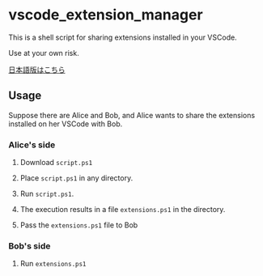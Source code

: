 # vscode_extension_manager

This is a shell script for sharing extensions installed in your VSCode.

Use at your own risk.

[日本語版はこちら](/README.ja.md)

## Usage

Suppose there are Alice and Bob, and Alice wants to share the extensions installed on her VSCode with Bob.

### Alice's side

1. Download `script.ps1`

1. Place `script.ps1` in any directory.

1. Run `script.ps1`. 

1. The execution results in a file `extensions.ps1` in the directory. 

1. Pass the `extensions.ps1` file to Bob

### Bob's side

1. Run `extensions.ps1`

